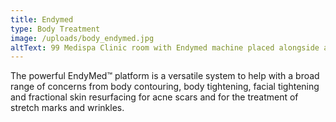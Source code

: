 ```yaml
---
title: Endymed
type: Body Treatment
image: /uploads/body_endymed.jpg
altText: 99 Medispa Clinic room with Endymed machine placed alongside a patient's chair
---
```


The powerful EndyMed™ platform is a versatile system to help with a broad range of concerns from body contouring, body tightening, facial tightening and fractional skin resurfacing for acne scars and for the treatment of stretch marks and wrinkles.
